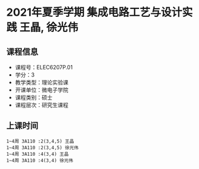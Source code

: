 # 2021年夏季学期 集成电路工艺与设计实践 王晶, 徐光伟






## 课程信息

- 课程号：ELEC6207P.01
- 学分：3
- 教学类型：理论实验课
- 开课单位：微电子学院
- 课程类别：硕士
- 课程层次：研究生课程

## 上课时间

```
1~4周 3A110 :2(3,4,5) 王晶
1~4周 3A110 :2(3,4,5) 徐光伟
1~4周 3A110 :4(3,4) 王晶
1~4周 3A110 :4(3,4) 徐光伟
```

